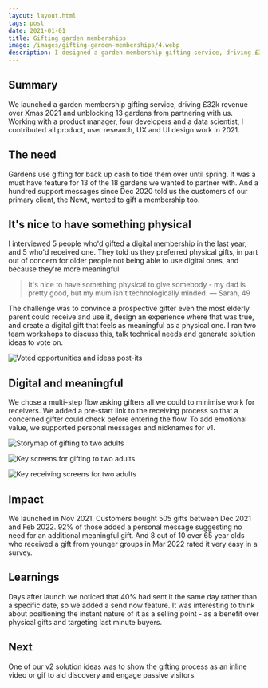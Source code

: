 ```yaml
---
layout: layout.html
tags: post
date: 2021-01-01
title: Gifting garden memberships
image: /images/gifting-garden-memberships/4.webp
description: I designed a garden membership gifting service, driving £32k revenue and unblocking 13 gardens from partnering with us.
---
```

## Summary

We launched a garden membership gifting service, driving £32k revenue over Xmas 2021 and unblocking 13 gardens from partnering with us. Working with a product manager, four developers and a data scientist, I contributed all product, user research, UX and UI design work in 2021.

## The need

Gardens use gifting for back up cash to tide them over until spring. It was a must have feature for 13 of the 18 gardens we wanted to partner with. And a hundred support messages since Dec 2020 told us the customers of our primary client, the Newt, wanted to gift a membership too.

## It's nice to have something physical

I interviewed 5 people who'd gifted a digital membership in the last year, and 5 who'd received one. They told us they preferred physical gifts, in part out of concern for older people not being able to use digital ones, and because they're more meaningful.

> It's nice to have something physical to give somebody - my dad is pretty good, but my mum isn't technologically minded. — Sarah, 49

The challenge was to convince a prospective gifter even the most elderly parent could receive and use it, design an experience where that was true, and create a digital gift that feels as meaningful as a physical one. I ran two team workshops to discuss this, talk technical needs and generate solution ideas to vote on.

![Voted opportunities and ideas post-its](/images/gifting-garden-memberships/voted-opportunities-and-ideas-post-its.jpg)

## Digital and meaningful

We chose a multi-step flow asking gifters all we could to minimise work for receivers. We added a pre-start link to the receiving process so that a concerned gifter could check before entering the flow. To add emotional value, we supported personal messages and nicknames for v1.

![Storymap of gifting to two adults](/images/gifting-garden-memberships/storymap-of-gifting-to-two-adults.jpg)

![Key screens for gifting to two adults](/images/gifting-garden-memberships/key-screens-for-gifting-to-two-adults.jpg)

![Key receiving screens for two adults](/images/gifting-garden-memberships/key-receiving-screens-for-two-adults.jpg)

## Impact

We launched in Nov 2021. Customers bought 505 gifts between Dec 2021 and Feb 2022. 92% of those added a personal message suggesting no need for an additional meaningful gift. And 8 out of 10 over 65 year olds who received a gift from younger groups in Mar 2022 rated it very easy in a survey.

## Learnings

Days after launch we noticed that 40% had sent it the same day rather than a specific date, so we added a send now feature. It was interesting to think about positioning the instant nature of it as a selling point - as a benefit over physical gifts and targeting last minute buyers.

## Next

One of our v2 solution ideas was to show the gifting process as an inline video or gif to aid discovery and engage passive visitors.